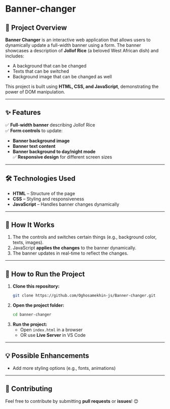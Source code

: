 # Banner-changer

## 📌 Project Overview  
**Banner Changer** is an interactive web application that allows users to dynamically update a full-width banner using a form. The banner showcases a description of **Jollof Rice** (a beloved West African dish) and includes:  
- A background that can be changed  
- Texts that can be switched  
- Background image that can be changed as well 

This project is built using **HTML, CSS, and JavaScript**, demonstrating the power of DOM manipulation.  

---

## ✨ Features  
✅ **Full-width banner** describing Jollof Rice  
✅ **Form controls** to update:  
   - **Banner background image**  
   - **Banner text content**  
   - **Banner background to day/night mode**   
✅ **Responsive design** for different screen sizes  

---

## 🛠️ Technologies Used  
- **HTML** – Structure of the page  
- **CSS** – Styling and responsiveness  
- **JavaScript** – Handles banner changes dynamically  

---

## 🚀 How It Works  
1. The the controls and switches certain things (e.g., background color, texts, images).  
2. JavaScript **applies the changes** to the banner dynamically.  
3. The banner updates in real-time to reflect the changes.  

---

## 🔧 How to Run the Project  
1. **Clone this repository:**  
   ```sh
   git clone https://github.com/Oghosamekhin-js/Banner-changer.git
   ```
2. **Open the project folder:**  
   ```sh
   cd banner-changer
   ```
3. **Run the project:**  
   - Open `index.html` in a browser  
   - OR use **Live Server** in VS Code  

---

## 💡 Possible Enhancements   
- Add more styling options (e.g., fonts, animations)  

---

## 💬 Contributing  
Feel free to contribute by submitting **pull requests** or **issues**! 😊  
